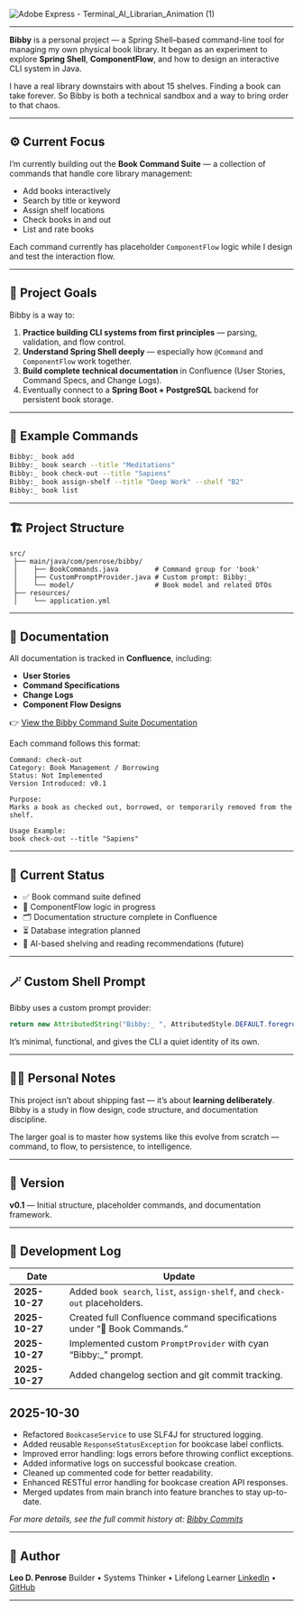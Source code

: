 
![Adobe Express - Terminal_AI_Librarian_Animation (1)](https://github.com/user-attachments/assets/7fb5a30e-bef4-4ae4-bb65-675b80ce7d8f)


<!--
![BibbyLogo](https://github.com/user-attachments/assets/fc548a52-3855-4615-8639-0fc9d58ef6a4)


https://github.com/user-attachments/assets/b3d09ca7-bf11-45cf-9578-fab523e91975

-->


---


**Bibby** is a personal project — a Spring Shell–based command-line tool for managing my own physical book library.
It began as an experiment to explore **Spring Shell**, **ComponentFlow**, and how to design an interactive CLI system in Java.

I have a real library downstairs with about 15 shelves. Finding a book can take forever.
So Bibby is both a technical sandbox and a way to bring order to that chaos.

---

## ⚙️ Current Focus

I’m currently building out the **Book Command Suite** — a collection of commands that handle core library management:

* Add books interactively
* Search by title or keyword
* Assign shelf locations
* Check books in and out
* List and rate books

Each command currently has placeholder `ComponentFlow` logic while I design and test the interaction flow.

---

## 🧠 Project Goals

Bibby is a way to:

1. **Practice building CLI systems from first principles** — parsing, validation, and flow control.
2. **Understand Spring Shell deeply** — especially how `@Command` and `ComponentFlow` work together.
3. **Build complete technical documentation** in Confluence (User Stories, Command Specs, and Change Logs).
4. Eventually connect to a **Spring Boot + PostgreSQL** backend for persistent book storage.

---

## 🧩 Example Commands

```bash
Bibby:_ book add
Bibby:_ book search --title "Meditations"
Bibby:_ book check-out --title "Sapiens"
Bibby:_ book assign-shelf --title "Deep Work" --shelf "B2"
Bibby:_ book list
```

---

## 🏗️ Project Structure

```
src/
 ├── main/java/com/penrose/bibby/
 │    ├── BookCommands.java         # Command group for 'book'
 │    ├── CustomPromptProvider.java # Custom prompt: Bibby:_
 │    └── model/                    # Book model and related DTOs
 ├── resources/
 │    └── application.yml
```

---

## 📘 Documentation

All documentation is tracked in **Confluence**, including:

* **User Stories**
* **Command Specifications**
* **Change Logs**
* **Component Flow Designs**

👉 [View the Bibby Command Suite Documentation](https://android42.atlassian.net/wiki/external/ZGJjZWU0NTIyZmVhNGQyOWI2NzAyYjEyMTBhM2YxZjE)

Each command follows this format:

```
Command: check-out
Category: Book Management / Borrowing
Status: Not Implemented
Version Introduced: v0.1

Purpose:
Marks a book as checked out, borrowed, or temporarily removed from the shelf.

Usage Example:
book check-out --title "Sapiens"
```

---

## 🧾 Current Status

* ✅ Book command suite defined
* 🚧 ComponentFlow logic in progress
* 🗂️ Documentation structure complete in Confluence
* ⏳ Database integration planned
* 🧠 AI-based shelving and reading recommendations (future)

---

## 🪄 Custom Shell Prompt

Bibby uses a custom prompt provider:

```java
return new AttributedString("Bibby:_ ", AttributedStyle.DEFAULT.foreground(AttributedStyle.CYAN));
```

It’s minimal, functional, and gives the CLI a quiet identity of its own.

---

## 🧑‍💻 Personal Notes

This project isn’t about shipping fast — it’s about **learning deliberately**.
Bibby is a study in flow design, code structure, and documentation discipline.

The larger goal is to master how systems like this evolve from scratch — command, to flow, to persistence, to intelligence.

---

## 🧭 Version

**v0.1** — Initial structure, placeholder commands, and documentation framework.

---

## 🧱 Development Log

| Date           | Update                                                                     |
| -------------- | -------------------------------------------------------------------------- |
| **2025-10-27** | Added `book search`, `list`, `assign-shelf`, and `check-out` placeholders. |
| **2025-10-27** | Created full Confluence command specifications under “📘 Book Commands.”   |
| **2025-10-27** | Implemented custom `PromptProvider` with cyan “Bibby:_” prompt.            |
| **2025-10-27** | Added changelog section and git commit tracking.                           |

## 2025-10-30

- Refactored `BookcaseService` to use SLF4J for structured logging.
- Added reusable `ResponseStatusException` for bookcase label conflicts.
- Improved error handling: logs errors before throwing conflict exceptions.
- Added informative logs on successful bookcase creation.
- Cleaned up commented code for better readability.
- Enhanced RESTful error handling for bookcase creation API responses.
- Merged updates from main branch into feature branches to stay up-to-date.

*For more details, see the full commit history at: [Bibby Commits](https://github.com/leodvincci/Bibby/commits?sort=author-date&direction=desc)*


---



## 👤 Author

**Leo D. Penrose**
Builder • Systems Thinker • Lifelong Learner
[LinkedIn](https://linkedin.com/in/leodpenrose) • [GitHub](https://github.com/<your-username>)

---


